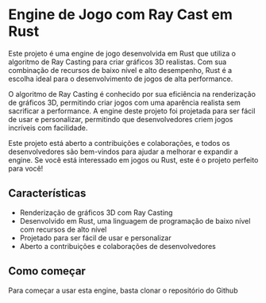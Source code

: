 # Engine de Jogo com Ray Cast em Rust

Este projeto é uma engine de jogo desenvolvida em Rust que utiliza o algoritmo de Ray Casting para criar gráficos 3D realistas. Com sua combinação de recursos de baixo nível e alto desempenho, Rust é a escolha ideal para o desenvolvimento de jogos de alta performance.

O algoritmo de Ray Casting é conhecido por sua eficiência na renderização de gráficos 3D, permitindo criar jogos com uma aparência realista sem sacrificar a performance. A engine deste projeto foi projetada para ser fácil de usar e personalizar, permitindo que desenvolvedores criem jogos incríveis com facilidade.

Este projeto está aberto a contribuições e colaborações, e todos os desenvolvedores são bem-vindos para ajudar a melhorar e expandir a engine. Se você está interessado em jogos ou Rust, este é o projeto perfeito para você!

## Características
- Renderização de gráficos 3D com Ray Casting
- Desenvolvido em Rust, uma linguagem de programação de baixo nível com recursos de alto nível
- Projetado para ser fácil de usar e personalizar
- Aberto a contribuições e colaborações de desenvolvedores

## Como começar
Para começar a usar esta engine, basta clonar o repositório do Github
